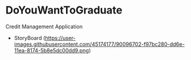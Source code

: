 # DoYouWantToGraduate
Credit Management Application

- StoryBoard
(https://user-images.githubusercontent.com/45174177/90096702-f97bc280-dd6e-11ea-8174-5b8e5dc00dd9.png)
